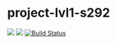# project-lvl1-s292
<a href="https://codeclimate.com/github/Flak15/project-lvl1-s292/maintainability"><img src="https://api.codeclimate.com/v1/badges/9d833bc24dd3d77fa06f/maintainability" /></a>
<a href="https://codeclimate.com/github/Flak15/project-lvl1-s292/test_coverage"><img src="https://api.codeclimate.com/v1/badges/9d833bc24dd3d77fa06f/test_coverage" /></a>
[![Build Status](https://travis-ci.org/Flak15/project-lvl1-s292.svg?branch=master)](https://travis-ci.org/Flak15/project-lvl1-s292)

